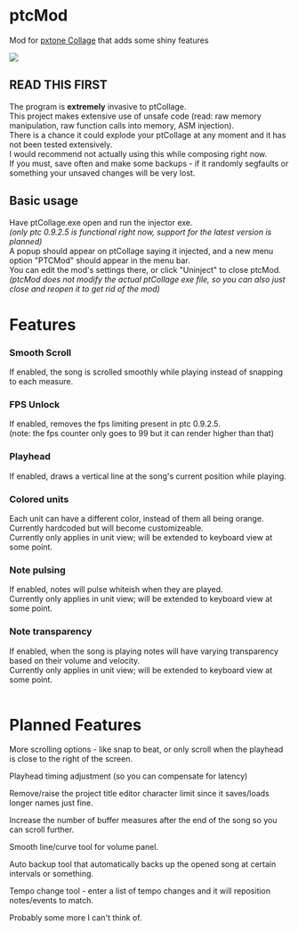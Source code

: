 # ptcMod
Mod for [pxtone Collage](https://pxtone.org/downloads/) that adds some shiny features

![](../media/sample.png?raw=true)

## READ THIS FIRST
The program is **extremely** invasive to ptCollage.<br>
This project makes extensive use of unsafe code (read: raw memory manipulation, raw function calls into memory, ASM injection).<br>
There is a chance it could explode your ptCollage at any moment and it has not been tested extensively.<br>
I would recommend not actually using this while composing right now.<br>
If you must, save often and make some backups - if it randomly segfaults or something your unsaved changes will be very lost.

## Basic usage
Have ptCollage.exe open and run the injector exe.<br>
*(only ptc 0.9.2.5 is functional right now, support for the latest version is planned)<br>*
A popup should appear on ptCollage saying it injected, and a new menu option "PTCMod" should appear in the menu bar.<br>
You can edit the mod's settings there, or click "Uninject" to close ptcMod.<br>
*(ptcMod does not modify the actual ptCollage exe file, so you can also just close and reopen it to get rid of the mod)*

# Features
### Smooth Scroll
If enabled, the song is scrolled smoothly while playing instead of snapping to each measure.

### FPS Unlock
If enabled, removes the fps limiting present in ptc 0.9.2.5.<br>
(note: the fps counter only goes to 99 but it can render higher than that)

### Playhead
If enabled, draws a vertical line at the song's current position while playing.

### Colored units
Each unit can have a different color, instead of them all being orange.<br>
Currently hardcoded but will become customizeable.<br>
Currently only applies in unit view; will be extended to keyboard view at some point.

### Note pulsing
If enabled, notes will pulse whiteish when they are played.<br>
Currently only applies in unit view; will be extended to keyboard view at some point.

### Note transparency
If enabled, when the song is playing notes will have varying transparency based on their volume and velocity.<br>
Currently only applies in unit view; will be extended to keyboard view at some point.
<br><br>

# Planned Features
More scrolling options - like snap to beat, or only scroll when the playhead is close to the right of the screen.

Playhead timing adjustment (so you can compensate for latency)

Remove/raise the project title editor character limit since it saves/loads longer names just fine.

Increase the number of buffer measures after the end of the song so you can scroll further.

Smooth line/curve tool for volume panel.

Auto backup tool that automatically backs up the opened song at certain intervals or something.

Tempo change tool - enter a list of tempo changes and it will reposition notes/events to match.

Probably some more I can't think of.
